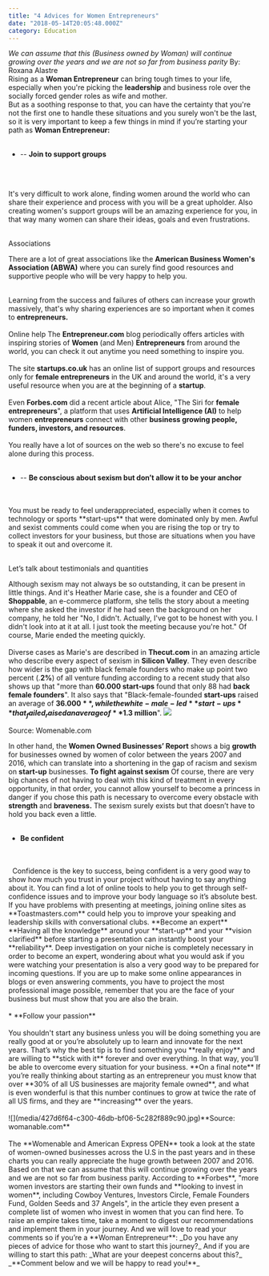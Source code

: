 ```yaml
---
title: "4 Advices for Women Entrepreneurs"
date: "2018-05-14T20:05:48.000Z"
category: Education
---
```


<title-6>*We can assume that this (Business owned by Woman) will continue growing over the years and we are not so far from business parity*</title-6>
<title-6>By: Roxana Alastre</title-6>
<br/>
Rising as a **Woman Entrepreneur** can bring tough times to your life, especially when you're picking the **leadership** and business role over the socially forced gender roles as wife and mother. 
<br/>
But as a soothing response to that, you can have the certainty that you're not the first one to handle these situations and you surely won't be the last, so it is very important to keep a few things in mind if you’re starting your path as **Woman Entrepreneur:**
<br/>
<br/>  
*   -- **Join to support groups**
<br/> 
<br/>

It's very difficult to work alone, finding women around the world who can share their experience and process with you will be a great upholder. Also creating women's support groups will be an amazing experience for you, in that way many women can share their ideas, goals and even frustrations.
<br/> 
<br/>

<title-6>Associations<title-6>

There are a lot of great associations like the **American Business Women's Association (ABWA)** where you can surely find good resources and supportive people who will be very happy to help you.
<br/> 
<br/>

Learning from the success and failures of others can increase your growth massively, that's why sharing experiences are so important when it comes to **entrepreneurs.**
<br/>
<br/>
<title-6>Online help</title-6>
The **Entrepreneur.com** blog periodically offers articles with inspiring stories of **Women** (and Men) **Entrepreneurs**
from around the world, you can check it out anytime you need something to inspire you.
<br/>
<br/>
The site **startups.co.uk** has an online list of support groups and resources only for **female entrepreneurs** in the UK and around the world, it's a very useful resource when you are at the beginning of a **startup**. 
<br/>
<br/>
Even **Forbes.com** did a recent article about Alice, "The Siri for **female entrepreneurs**", a platform that uses **Artificial Intelligence (AI)** to help women **entrepreneurs** connect with other **business growing people, funders, investors, and resources**. 
<br/>
<br/>
You really have a lot of sources on the web so there's no excuse to feel alone during this process.
<br/>
<br/>
*   -- **Be conscious about sexism but don’t allow it to be your anchor**
<br/>
<br/>
You must be ready to feel underappreciated, especially when it comes to technology or sports **start-ups** that were dominated only by men. Awful and sexist comments could come when you are rising the top or try to collect investors for your business, but those are situations when you have to speak it out and overcome it. 
<br/>
<br/>

<title-6>Let’s talk about testimonials and quantities</title-6>

Although sexism may not always be so outstanding, it can be present in little things. And it's Heather Marie case, she is a founder and CEO of **Shoppable**, an e-commerce platform, she tells the story about a meeting where she asked the investor if he had seen the background on her company, he told her "No, I didn't. Actually, I've got to be honest with you. I didn't look into at it at all. I just took the meeting because you're hot." Of course, Marie ended the meeting quickly. 
<br/>
<br/>
Diverse cases as Marie's are described in **Thecut.com** in an amazing article who describe every aspect of sexism in **Silicon Valley**. They even describe how wider is the gap with black female founders who make up point two percent (.**2%**) of all venture funding according to a recent study that also shows up that "more than **60.000 start-ups** found that only 88 had **back female founders**". It also says that "Black-female-founded **start-ups** raised an average of **$36.000**, while the white-male-led **start-ups** that _failed_ raised an average of **$1.3 million**". 
![](media/beea212d-605c-4b4c-8b48-d994e7c5228f.jpg)

<title-6>Source: Womenable.com</title-6>

In other hand, the **Women Owned Businesses’ Report** shows a big **growth** for businesses owned by women of color between the years 2007 and 2016, which can translate into a shortening in the gap of racism and sexism on **start-up** businesses. **To fight against sexism** Of course, there are very big chances of not having to deal with this kind of treatment in every opportunity, in that order, you cannot allow yourself to become a princess in danger if you chose this path is necessary to overcome every obstacle with **strength** and **braveness.** The sexism surely exists but that doesn’t have to hold you back even a little.  
<br/>
<br/>
*   **Be confident**
<br/>
<br/>
  Confidence is the key to success, being confident is a very good way to show how much you trust in your project without having to say anything about it. You can find a lot of online tools to help you to get through self-confidence issues and to improve your body language so it’s absolute best. If you have problems with presenting at meetings, joining online sites as **Toastmasters.com** could help you to improve your speaking and leadership skills with conversational clubs. **Become an expert** **Having all the knowledge** around your **start-up** and your **vision clarified** before starting a presentation can instantly boost your **reliability**. Deep investigation on your niche is completely necessary in order to become an expert, wondering about what you would ask if you were watching your presentation is also a very good way to be prepared for incoming questions. If you are up to make some online appearances in blogs or even answering comments, you have to project the most professional image possible, remember that you are the face of your business but must show that you are also the brain.
<br/>
<br/>
*   **Follow your passion**
<br/>
<br/>
You shouldn't start any business unless you will be doing something you are really good at or you’re absolutely up to learn and innovate for the next years. That’s why the best tip is to find something you **really enjoy** and are willing to **stick with it** forever and over everything. In that way, you’ll be able to overcome every situation for your business. **On a final note** If you’re really thinking about starting as an entrepreneur you must know that over **30% of all US businesses are majority female owned**, and what is even wonderful is that this number continues to grow at twice the rate of all US firms, and they are **increasing** over the years.  
<br/>
<br/>
![](media/427d6f64-c300-46db-bf06-5c282f889c90.jpg)**Source: womanable.com**
<br/>
<br/>
The **Womenable and American Express OPEN** took a look at the state of women-owned businesses across the U.S in the past years and in these charts you can really appreciate the huge growth between 2007 and 2016. Based on that we can assume that this will continue growing over the years and we are not so far from business parity. According to **Forbes**, "more women investors are starting their own funds and **looking to invest in women**, including Cowboy Ventures, Investors Circle, Female Founders Fund, Golden Seeds and 37 Angels", in the article they even present a complete list of women who invest in women that you can find here. To raise an empire takes time, take a moment to digest our recommendations and implement them in your journey. And we will love to read your comments so if you’re a **Woman Entrepreneur**: _Do you have any pieces of advice for those who want to start this journey?_ And if you are willing to start this path: _What are your deepest concerns about this?_ _**Comment below and we will be happy to read you!**_
